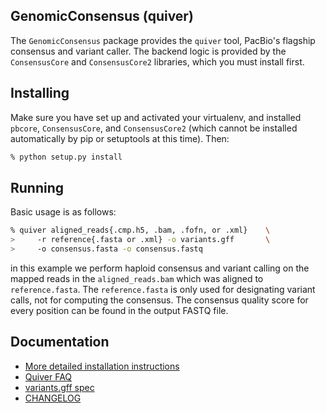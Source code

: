 GenomicConsensus (quiver)
-------------------------

The ``GenomicConsensus`` package provides the ``quiver`` tool,
PacBio's flagship consensus and variant caller.  The backend logic is
provided by the ``ConsensusCore`` and ``ConsensusCore2`` libraries,
which you must install first.


Installing
----------
Make sure you have set up and activated your virtualenv, and installed
``pbcore``, ``ConsensusCore``, and ``ConsensusCore2`` (which cannot be
installed automatically by pip or setuptools at this time).  Then:

```sh
% python setup.py install
````

Running
-------
Basic usage is as follows:

```sh
% quiver aligned_reads{.cmp.h5, .bam, .fofn, or .xml}    \
>     -r reference{.fasta or .xml} -o variants.gff       \
>     -o consensus.fasta -o consensus.fastq
```

in this example we perform haploid consensus and variant calling on
the mapped reads in the ``aligned_reads.bam`` which was aligned to
``reference.fasta``.  The ``reference.fasta`` is only used for
designating variant calls, not for computing the consensus.  The
consensus quality score for every position can be found in the output
FASTQ file.


Documentation
-------------

- [More detailed installation instructions](https://github.com/PacificBiosciences/GenomicConsensus/blob/master/doc/HowToQuiver.rst)
- [Quiver FAQ](https://github.com/PacificBiosciences/GenomicConsensus/blob/master/doc/QuiverFAQ.rst)
- [variants.gff spec](https://github.com/PacificBiosciences/GenomicConsensus/blob/master/doc/VariantsGffSpecification.rst)
- [CHANGELOG](https://github.com/PacificBiosciences/GenomicConsensus/blob/master/CHANGELOG)
